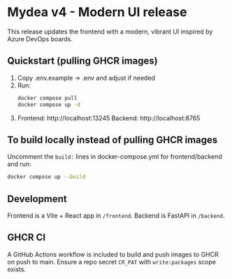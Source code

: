 # Mydea v4 - Modern UI release

This release updates the frontend with a modern, vibrant UI inspired by Azure DevOps boards.

## Quickstart (pulling GHCR images)
1. Copy .env.example -> .env and adjust if needed
2. Run:
   ```bash
   docker compose pull
   docker compose up -d
   ```
3. Frontend: http://localhost:13245
   Backend: http://localhost:8765

## To build locally instead of pulling GHCR images
Uncomment the `build:` lines in docker-compose.yml for frontend/backend and run:
```bash
docker compose up --build
```

## Development
Frontend is a Vite + React app in `/frontend`. Backend is FastAPI in `/backend`.

## GHCR CI
A GitHub Actions workflow is included to build and push images to GHCR on push to main. Ensure a repo secret `CR_PAT` with `write:packages` scope exists.
